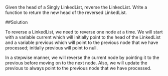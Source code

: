 Given the head of a Singly LinkedList, reverse the LinkedList.
Write a function to return the new head of the reversed LinkedList.

##Solution

To reverse a LinkedList, we need to reverse one node at a time. We will start with a variable current which will
initially point to the head of the LinkedList and a variable previous which will point to the previous node that we have
processed; initially previous will point to null.

In a stepwise manner, we will reverse the current node by pointing it to the previous before moving on to the next node.
Also, we will update the previous to always point to the previous node that we have processed.